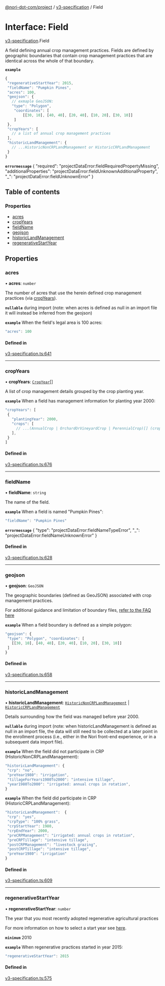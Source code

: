 [@nori-dot-com/project](../README.md) / [v3-specification](../modules/v3_specification.md) / Field

# Interface: Field

[v3-specification](../modules/v3_specification.md).Field

A field defining annual crop management practices. Fields are defined by geographic boundaries that contain crop management practices that are identical across the whole of that boundary.

**`example`**

```js
{
 "regenerativeStartYear": 2015,
 "fieldName": "Pumpkin Pines",
 "acres": 100,
 "geojson": {
   // exmaple GeoJSON:
   "type": "Polygon",
    "coordinates": [
        [[30, 10], [40, 40], [20, 40], [10, 20], [30, 10]]
    ]
 },
 "cropYears": [
   // a list of annual crop management practices
 ],
 "historicLandManagement": {
   // ...HistoricNonCRPLandManagement or HistoricCRPLandManagement
 }
}
```

**`errormessage`**
{
"required": "projectDataError:fieldRequiredPropertyMissing",
"additionalProperties": "projectDataError:fieldUnknownAdditionalProperty",
"_": "projectDataError:fieldUnknownError"
}

## Table of contents

### Properties

- [acres](v3_specification.Field.md#acres)
- [cropYears](v3_specification.Field.md#cropyears)
- [fieldName](v3_specification.Field.md#fieldname)
- [geojson](v3_specification.Field.md#geojson)
- [historicLandManagement](v3_specification.Field.md#historiclandmanagement)
- [regenerativeStartYear](v3_specification.Field.md#regenerativestartyear)

## Properties

### acres

• **acres**: `number`

The number of acres that use the herein defined crop management practices (via [cropYears](#cropYears)).

**`nullable`** during import (note: when acres is defined as null in an import file it will instead be inferred from the geojson)

**`example`** When the field's legal area is 100 acres:

```js
"acres": 100
```

#### Defined in

[v3-specification.ts:641](https://github.com/nori-dot-eco/nori-dot-com/blob/841b22c/packages/project/src/v3-specification.ts#L641)

___

### cropYears

• **cropYears**: [`CropYear`](v3_specification.CropYear.md)[]

A list of crop management details grouped by the crop planting year.

**`example`** When a field has management information for planting year 2000:

```js
"cropYears": [
 {
   "plantingYear": 2000,
   "crops": [
     // ...(AnnualCrop | OrchardOrVineyardCrop | PerennialCrop)[] (crops that were planted in year 2000)
   ],
 }
]
```

#### Defined in

[v3-specification.ts:676](https://github.com/nori-dot-eco/nori-dot-com/blob/841b22c/packages/project/src/v3-specification.ts#L676)

___

### fieldName

• **fieldName**: `string`

The name of the field.

**`example`** When a field is named "Pumpkin Pines":

```js
"fieldName": "Pumpkin Pines"
```

**`errormessage`**
{
"type": "projectDataError:fieldNameTypeError",
"_": "projectDataError:fieldNameUnknownError"
}

#### Defined in

[v3-specification.ts:628](https://github.com/nori-dot-eco/nori-dot-com/blob/841b22c/packages/project/src/v3-specification.ts#L628)

___

### geojson

• **geojson**: `GeoJSON`

The geographic boundaries (defined as GeoJSON) associated with crop management practices.

For additional guidance and limitation of boundary files, [refer to the FAQ here](https://docs.google.com/document/d/1vnJKwFzU6drCjTD-eVXUK_59togcmROliyOU1y8Ne1U/edit?ts=5ed8f2d1#heading=h.fbiiknhrzhg8)

**`example`** When a field boundary is defined as a simple polygon:

```js
"geojson": {
 "type": "Polygon", "coordinates": [
   [[30, 10], [40, 40], [20, 40], [10, 20], [30, 10]]
 ]
}
```

#### Defined in

[v3-specification.ts:658](https://github.com/nori-dot-eco/nori-dot-com/blob/841b22c/packages/project/src/v3-specification.ts#L658)

___

### historicLandManagement

• **historicLandManagement**: [`HistoricNonCRPLandManagement`](v3_specification.HistoricNonCRPLandManagement.md) \| [`HistoricCRPLandManagement`](v3_specification.HistoricCRPLandManagement.md)

Details surrounding how the field was managed before year 2000.

**`nullable`** during import (note: when historicLandManagement is defined as null in an import file, the data will still need to be collected at a later point in the enrollment process (i.e., either in the Nori front-end experience, or in a subsequent data import file).

**`example`** When the field did not participate in CRP (HistoricNonCRPLandManagement):

```js
"historicLandManagement": {
 "crp": "no",
 "preYear1980": "irrigation",
 "tillageForYears1980To2000": "intensive tillage",
 "year1980To2000": "irrigated: annual crops in rotation",
}
```

**`example`** When the field did participate in CRP (HistoricCRPLandManagement):

```js
"historicLandManagement":  {
 "crp": "yes",
 "crpType": "100% grass",
 "crpStartYear": 1980,
 "crpEndYear": 2000,
 "preCRPManagement": "irrigated: annual crops in rotation",
 "preCRPTillage": "intensive tillage",
 "postCRPManagement": "livestock grazing",
 "postCRPTillage": "intensive tillage",
 "preYear1980": "irrigation"
}
```

#### Defined in

[v3-specification.ts:609](https://github.com/nori-dot-eco/nori-dot-com/blob/841b22c/packages/project/src/v3-specification.ts#L609)

___

### regenerativeStartYear

• **regenerativeStartYear**: `number`

The year that you most recently adopted regenerative agricultural practices

For more information on how to select a start year see [here](https://go.nori.com/enrollment-manual).

**`minimum`** 2010

**`example`** When regenerative practices started in year 2015:

```js
"regenerativeStartYear": 2015
```

#### Defined in

[v3-specification.ts:575](https://github.com/nori-dot-eco/nori-dot-com/blob/841b22c/packages/project/src/v3-specification.ts#L575)
